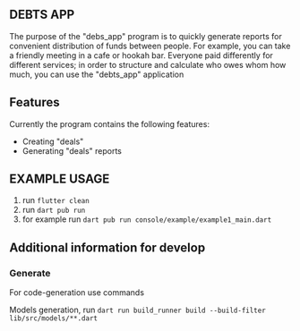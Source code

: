 ## DEBTS APP

The purpose of the "debs_app" program is to quickly
generate reports for convenient distribution of funds between people.
For example, you can take a friendly meeting in a cafe or hookah bar.
Everyone paid differently for different services;
in order to structure and calculate who owes whom how much,
you can use the "debts_app" application

## Features

Currently the program contains the following features:

* Creating "deals"
* Generating "deals" reports

## EXAMPLE USAGE

1. run `flutter clean`
2. run `dart pub run`
3. for example run `dart pub run console/example/example1_main.dart`

## Additional information for develop

### Generate

For code-generation use commands

Models generation, run `dart run build_runner build --build-filter lib/src/models/**.dart`